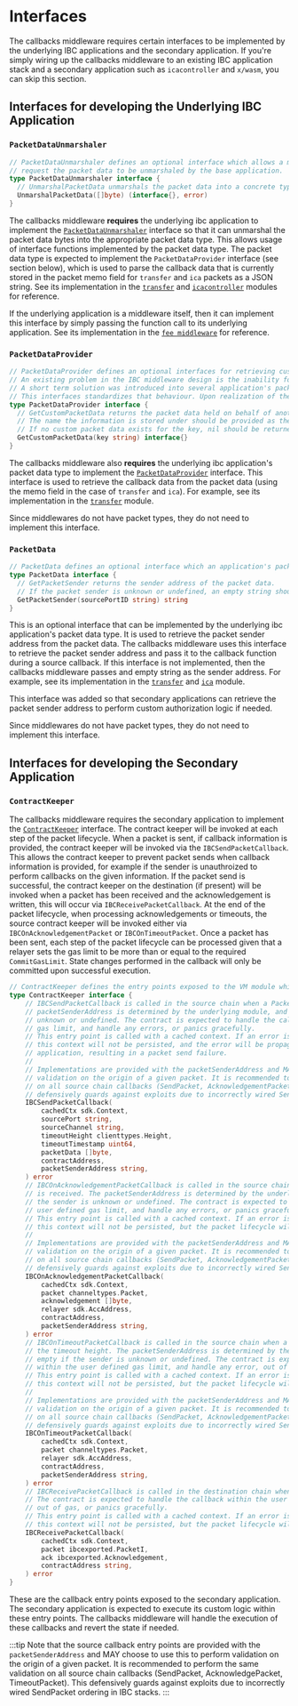 <!--
order: 3
-->

# Interfaces

The callbacks middleware requires certain interfaces to be implemented by the underlying IBC applications and the secondary application. If you're simply wiring up the callbacks middleware to an existing IBC application stack and a secondary application such as `icacontroller` and `x/wasm`, you can skip this section.

## Interfaces for developing the Underlying IBC Application

### `PacketDataUnmarshaler`

```go
// PacketDataUnmarshaler defines an optional interface which allows a middleware to
// request the packet data to be unmarshaled by the base application.
type PacketDataUnmarshaler interface {
  // UnmarshalPacketData unmarshals the packet data into a concrete type
  UnmarshalPacketData([]byte) (interface{}, error)
}
```

The callbacks middleware **requires** the underlying ibc application to implement the [`PacketDataUnmarshaler`](https://github.com/cosmos/ibc-go/blob/release/v7.3.x/modules/core/05-port/types/module.go#L142-L147) interface so that it can unmarshal the packet data bytes into the appropriate packet data type. This allows usage of interface functions implemented by the packet data type. The packet data type is expected to implement the `PacketDataProvider` interface (see section below), which is used to parse the callback data that is currently stored in the packet memo field for `transfer` and `ica` packets as a JSON string. See its implementation in the [`transfer`](https://github.com/cosmos/ibc-go/blob/release/v7.3.x/modules/apps/transfer/ibc_module.go#L303-L313) and [`icacontroller`](https://github.com/cosmos/ibc-go/blob/release/v7.3.x/modules/apps/27-interchain-accounts/controller/ibc_middleware.go#L258-L268) modules for reference.

If the underlying application is a middleware itself, then it can implement this interface by simply passing the function call to its underlying application. See its implementation in the [`fee middleware`](https://github.com/cosmos/ibc-go/blob/release/v7.3.x/modules/apps/29-fee/ibc_middleware.go#L368-L378) for reference.

### `PacketDataProvider`

```go
// PacketDataProvider defines an optional interfaces for retrieving custom packet data stored on behalf of another application.
// An existing problem in the IBC middleware design is the inability for a middleware to define its own packet data type and insert packet sender provided information.
// A short term solution was introduced into several application's packet data to utilize a memo field to carry this information on behalf of another application.
// This interfaces standardizes that behaviour. Upon realization of the ability for middleware's to define their own packet data types, this interface will be deprecated and removed with time.
type PacketDataProvider interface {
  // GetCustomPacketData returns the packet data held on behalf of another application.
  // The name the information is stored under should be provided as the key.
  // If no custom packet data exists for the key, nil should be returned.
  GetCustomPacketData(key string) interface{}
}
```

The callbacks middleware also **requires** the underlying ibc application's packet data type to implement the [`PacketDataProvider`](https://github.com/cosmos/ibc-go/blob/release/v7.3.x/modules/core/exported/packet.go#L43-L52) interface. This interface is used to retrieve the callback data from the packet data (using the memo field in the case of `transfer` and `ica`). For example, see its implementation in the [`transfer`](https://github.com/cosmos/ibc-go/blob/release/v7.3.x/modules/apps/transfer/types/packet.go#L85-L105) module.

Since middlewares do not have packet types, they do not need to implement this interface.

### `PacketData`

```go
// PacketData defines an optional interface which an application's packet data structure may implement.
type PacketData interface {
  // GetPacketSender returns the sender address of the packet data.
  // If the packet sender is unknown or undefined, an empty string should be returned.
  GetPacketSender(sourcePortID string) string
}
```

This is an optional interface that can be implemented by the underlying ibc application's packet data type. It is used to retrieve the packet sender address from the packet data. The callbacks middleware uses this interface to retrieve the packet sender address and pass it to the callback function during a source callback. If this interface is not implemented, then the callbacks middleware passes and empty string as the sender address. For example, see its implementation in the [`transfer`](https://github.com/cosmos/ibc-go/blob/release/v7.3.x/modules/apps/transfer/types/packet.go#L74-L83) and [`ica`](https://github.com/cosmos/ibc-go/blob/release/v7.3.x/modules/apps/27-interchain-accounts/types/packet.go#L78-L92) module.

This interface was added so that secondary applications can retrieve the packet sender address to perform custom authorization logic if needed.

Since middlewares do not have packet types, they do not need to implement this interface.

## Interfaces for developing the Secondary Application

### `ContractKeeper`

The callbacks middleware requires the secondary application to implement the [`ContractKeeper`](https://github.com/cosmos/ibc-go/blob/main/modules/apps/callbacks/types/expected_keepers.go#L11-L64) interface. The contract keeper will be invoked at each step of the packet lifecycle. When a packet is sent, if callback information is provided, the contract keeper will be invoked via the `IBCSendPacketCallback`. This allows the contract keeper to prevent packet sends when callback information is provided, for example if the sender is unauthroized to perform callbacks on the given information. If the packet send is successful, the contract keeper on the destination (if present) will be invoked when a packet has been received and the acknowledgement is written, this will occur via `IBCReceivePacketCallback`. At the end of the packet lifecycle, when processing acknowledgements or timeouts, the source contract keeper will be invoked either via `IBCOnAcknowledgementPacket` or `IBCOnTimeoutPacket`. Once a packet has been sent, each step of the packet lifecycle can be processed given that a relayer sets the gas limit to be more than or equal to the required `CommitGasLimit`. State changes performed in the callback will only be committed upon successful execution.

```go
// ContractKeeper defines the entry points exposed to the VM module which invokes a smart contract
type ContractKeeper interface {
	// IBCSendPacketCallback is called in the source chain when a PacketSend is executed. The
	// packetSenderAddress is determined by the underlying module, and may be empty if the sender is
	// unknown or undefined. The contract is expected to handle the callback within the user defined
	// gas limit, and handle any errors, or panics gracefully.
	// This entry point is called with a cached context. If an error is returned, then the changes in
	// this context will not be persisted, and the error will be propagated to the underlying IBC
	// application, resulting in a packet send failure.
	//
	// Implementations are provided with the packetSenderAddress and MAY choose to use this to perform
	// validation on the origin of a given packet. It is recommended to perform the same validation
	// on all source chain callbacks (SendPacket, AcknowledgementPacket, TimeoutPacket). This
	// defensively guards against exploits due to incorrectly wired SendPacket ordering in IBC stacks.
	IBCSendPacketCallback(
		cachedCtx sdk.Context,
		sourcePort string,
		sourceChannel string,
		timeoutHeight clienttypes.Height,
		timeoutTimestamp uint64,
		packetData []byte,
		contractAddress,
		packetSenderAddress string,
	) error
	// IBCOnAcknowledgementPacketCallback is called in the source chain when a packet acknowledgement
	// is received. The packetSenderAddress is determined by the underlying module, and may be empty if
	// the sender is unknown or undefined. The contract is expected to handle the callback within the
	// user defined gas limit, and handle any errors, or panics gracefully.
	// This entry point is called with a cached context. If an error is returned, then the changes in
	// this context will not be persisted, but the packet lifecycle will not be blocked.
	//
	// Implementations are provided with the packetSenderAddress and MAY choose to use this to perform
	// validation on the origin of a given packet. It is recommended to perform the same validation
	// on all source chain callbacks (SendPacket, AcknowledgementPacket, TimeoutPacket). This
	// defensively guards against exploits due to incorrectly wired SendPacket ordering in IBC stacks.
	IBCOnAcknowledgementPacketCallback(
		cachedCtx sdk.Context,
		packet channeltypes.Packet,
		acknowledgement []byte,
		relayer sdk.AccAddress,
		contractAddress,
		packetSenderAddress string,
	) error
	// IBCOnTimeoutPacketCallback is called in the source chain when a packet is not received before
	// the timeout height. The packetSenderAddress is determined by the underlying module, and may be
	// empty if the sender is unknown or undefined. The contract is expected to handle the callback
	// within the user defined gas limit, and handle any error, out of gas, or panics gracefully.
	// This entry point is called with a cached context. If an error is returned, then the changes in
	// this context will not be persisted, but the packet lifecycle will not be blocked.
	//
	// Implementations are provided with the packetSenderAddress and MAY choose to use this to perform
	// validation on the origin of a given packet. It is recommended to perform the same validation
	// on all source chain callbacks (SendPacket, AcknowledgementPacket, TimeoutPacket). This
	// defensively guards against exploits due to incorrectly wired SendPacket ordering in IBC stacks.
	IBCOnTimeoutPacketCallback(
		cachedCtx sdk.Context,
		packet channeltypes.Packet,
		relayer sdk.AccAddress,
		contractAddress,
		packetSenderAddress string,
	) error
	// IBCReceivePacketCallback is called in the destination chain when a packet acknowledgement is written.
	// The contract is expected to handle the callback within the user defined gas limit, and handle any errors,
	// out of gas, or panics gracefully.
	// This entry point is called with a cached context. If an error is returned, then the changes in
	// this context will not be persisted, but the packet lifecycle will not be blocked.
	IBCReceivePacketCallback(
		cachedCtx sdk.Context,
		packet ibcexported.PacketI,
		ack ibcexported.Acknowledgement,
		contractAddress string,
	) error
}
```

These are the callback entry points exposed to the secondary application. The secondary application is expected to execute its custom logic within these entry points. The callbacks middleware will handle the execution of these callbacks and revert the state if needed.

:::tip
Note that the source callback entry points are provided with the `packetSenderAddress` and MAY choose to use this to perform validation on the origin of a given packet. It is recommended to perform the same validation on all source chain callbacks (SendPacket, AcknowledgePacket, TimeoutPacket). This defensively guards against exploits due to incorrectly wired SendPacket ordering in IBC stacks.
:::
